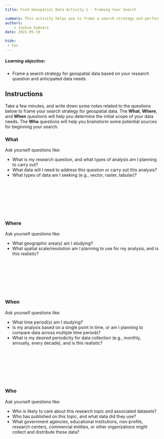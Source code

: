 ```yaml
---
title: Find Geospatial Data Activity 1 - Framing Your Search

summary: This activity helps you to frame a search strategy and perform a search for geospatial data that you may need for a research project or class assignment.
authors:
    - Joshua Sadvari
date: 2021-05-19

hide:
 - toc
---
```

##### Learning objective: 

* Frame a search strategy for geospatial data based on your research question and anticipated data needs.


## Instructions

Take a few minutes, and write down some notes related to the questions below to frame your search strategy for geospatial data. The **What**, **Where**, and **When** questions will help you determine the initial scope of your data needs. The **Who** questions will help you brainstorm some potential sources for beginning your search.

### What

Ask yourself questions like:

* What is my research question, and what types of analysis am I planning to carry out?
* What data will I need to address this question or carry out this analysis?
* What types of data am I seeking (e.g., vector, raster, tabular)?
<br>
<br>
<br>
<br>
<br>
<br>

### Where

Ask yourself questions like:

* What geographic area(s) am I studying?
* What spatial scale/resolution am I planning to use for my analysis, and is this realistic?
<br>
<br>
<br>
<br>
<br>
<br>

### When

Ask yourself questions like:

* What time period(s) am I studying?
* Is my analysis based on a single point in time, or am I planning to compare data across multiple time periods?
* What is my desired periodicity for data collection (e.g., monthly, annually, every decade), and is this realistic?
<br>
<br>
<br>
<br>
<br>
<br>

### Who

Ask yourself questions like:

* Who is likely to care about this research topic and associated datasets?
* Who has published on this topic, and what data did they use?
* What government agencies, educational institutions, non-profits, research centers, commercial entities, or other organizations might collect and distribute these data?

<br>
<br>
<br>
<br>
<br>
<br>